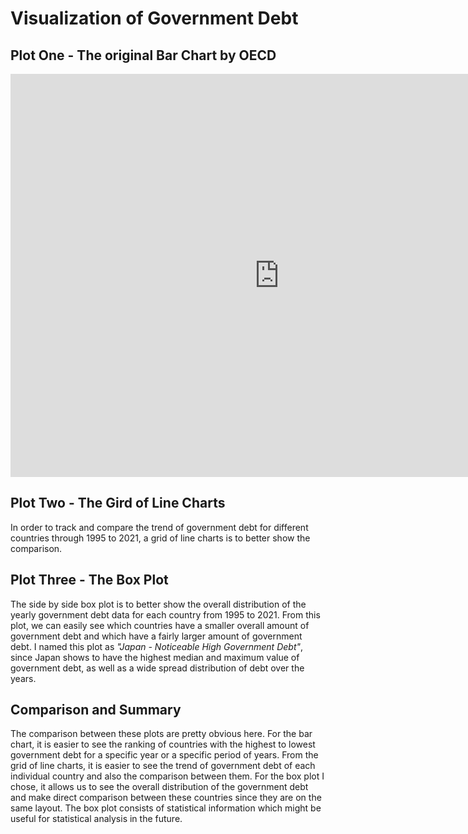 # Visualization of Government Debt

## Plot One - The original Bar Chart by OECD
<iframe src="https://data.oecd.org/chart/6Og2" width="860" height="645" style="border: 0" mozallowfullscreen="true" webkitallowfullscreen="true" allowfullscreen="true"><a href="https://data.oecd.org/chart/6Og2" target="_blank">OECD Chart: General government debt, Total, % of GDP, Annual, 2020</a></iframe>

## Plot Two - The Gird of Line Charts
In order to track and compare the trend of government debt for different countries through 1995 to 2021, a grid of line charts is to better show the comparison.  
<div class="flourish-embed flourish-chart" data-src="visualisation/11153937"><script src="https://public.flourish.studio/resources/embed.js"></script></div>

## Plot Three - The Box Plot
The side by side box plot is to better show the overall distribution of the yearly government debt data for each country from 1995 to 2021. From this plot, we can easily see which countries have a smaller overall amount of  government debt and which have a fairly larger amount of government debt. I named this plot as *"Japan - Noticeable High Government Debt"*, since Japan shows to have the highest median and maximum value of government debt, as well as a wide spread distribution of debt over the years.
<div class="flourish-embed flourish-scatter" data-src="visualisation/11154077"><script src="https://public.flourish.studio/resources/embed.js"></script></div>

## Comparison and Summary
The comparison between these plots are pretty obvious here. For the bar chart, it is easier to see the ranking of countries with the highest to lowest government debt for a specific year or a specific period of years. From the grid of line charts, it is easier to see the trend of government debt of each individual country and also the comparison between them. For the box plot I chose, it allows us to see the overall distribution of the government debt and make direct comparison between these countries since they are on the same layout. The box plot consists of statistical information which might be useful for statistical analysis in the future. 
